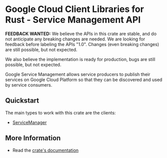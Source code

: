 # Google Cloud Client Libraries for Rust - Service Management API

<!-- Code generated by sidekick. DO NOT EDIT. -->

**FEEDBACK WANTED:** We believe the APIs in this crate are stable, and
do not anticipate any breaking changes are needed. We are looking for
feedback before labeling the APIs "1.0". Changes (even breaking changes)
are still possible, but not expected.

We also believe the implementation is ready for production, bugs are
still possible, but not expected.

Google Service Management allows service producers to publish their
services on Google Cloud Platform so that they can be discovered and used
by service consumers.

## Quickstart

The main types to work with this crate are the clients:

- [ServiceManager]

## More Information

- Read the [crate's documentation](https://docs.rs/google-cloud-api-servicemanagement-v1/latest/google-cloud-api-servicemanagement-v1)

[ServiceManager]: https://docs.rs/google-cloud-api-servicemanagement-v1/latest/google_cloud_api_servicemanagement_v1/client/struct.ServiceManager.html
